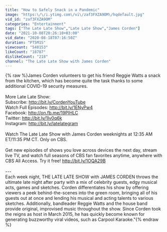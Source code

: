 ```yaml
---
title: "How to Safely Snack in a Pandemic"
image: "https:\/\/i.ytimg.com\/vi\/zaf3FXZA9OM\/hqdefault.jpg"
vid_id: "zaf3FXZA9OM"
categories: "Entertainment"
tags: ["The Late Late Show","Late Late Show","James Corden"]
date: "2021-10-08T20:26:10+03:00"
vid_date: "2020-08-18T07:16:50Z"
duration: "PT5M1S"
viewcount: "548153"
likeCount: "18787"
dislikeCount: "218"
channel: "The Late Late Show with James Corden"
---
```

{% raw %}James Corden volunteers to get his friend Reggie Watts a snack from the kitchen, which has become quite the task thanks to some additional COVID-19 security measures.<br /><br />More Late Late Show:<br />Subscribe: <a rel="nofollow" target="blank" href="http://bit.ly/CordenYouTube">http://bit.ly/CordenYouTube</a><br />Watch Full Episodes: <a rel="nofollow" target="blank" href="http://bit.ly/1ENyPw4">http://bit.ly/1ENyPw4</a><br />Facebook: <a rel="nofollow" target="blank" href="http://on.fb.me/19PIHLC">http://on.fb.me/19PIHLC</a><br />Twitter: <a rel="nofollow" target="blank" href="http://bit.ly/1Iv0q6k">http://bit.ly/1Iv0q6k</a><br />Instagram: <a rel="nofollow" target="blank" href="http://bit.ly/latelategram">http://bit.ly/latelategram</a><br /><br />Watch The Late Late Show with James Corden weeknights at 12:35 AM ET/11:35 PM CT. Only on CBS.<br /><br />Get new episodes of shows you love across devices the next day, stream live TV, and watch full seasons of CBS fan favorites anytime, anywhere with CBS All Access. Try it free! <a rel="nofollow" target="blank" href="http://bit.ly/1OQA29B">http://bit.ly/1OQA29B</a><br /><br />---<br />Each week night, THE LATE LATE SHOW with JAMES CORDEN throws the ultimate late night after party with a mix of celebrity guests, edgy musical acts, games and sketches. Corden differentiates his show by offering viewers a peek behind-the-scenes into the green room, bringing all of his guests out at once and lending his musical and acting talents to various sketches. Additionally, bandleader Reggie Watts and the house band provide original, improvised music throughout the show. Since Corden took the reigns as host in March 2015, he has quickly become known for generating buzzworthy viral videos, such as Carpool Karaoke.&quot;{% endraw %}
